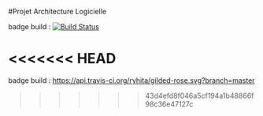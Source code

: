#Projet Architecture Logicielle

badge build : [![Build Status](https://travis-ci.org/ryhita/gilded-rose.svg?branch=master)](https://travis-ci.org/ryhita/gilded-rose)

<<<<<<< HEAD
=======
badge build : https://api.travis-ci.org/ryhita/gilded-rose.svg?branch=master

>>>>>>> 43d4efd8f046a5cf194a1b48866f98c36e47127c


